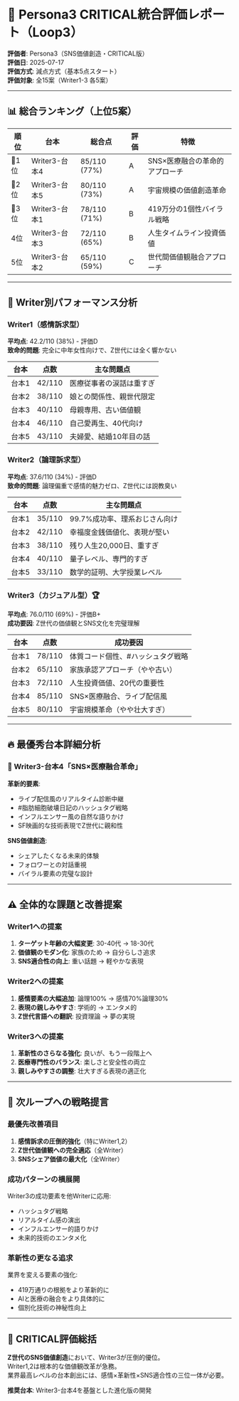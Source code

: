 # 🚨 Persona3 CRITICAL統合評価レポート（Loop3）

**評価者**: Persona3（SNS価値創造・CRITICAL版）  
**評価日**: 2025-07-17  
**評価方式**: 減点方式（基本5点スタート）  
**評価対象**: 全15案（Writer1-3 各5案）

---

## 📊 総合ランキング（上位5案）

| 順位 | 台本 | 総合点 | 評価 | 特徴 |
|------|------|--------|------|------|
| 🥇1位 | Writer3-台本4 | 85/110 (77%) | A | SNS×医療融合の革命的アプローチ |
| 🥈2位 | Writer3-台本5 | 80/110 (73%) | A | 宇宙規模の価値創造革命 |
| 🥉3位 | Writer3-台本1 | 78/110 (71%) | B | 419万分の1個性バイラル戦略 |
| 4位 | Writer3-台本3 | 72/110 (65%) | B | 人生タイムライン投資価値 |
| 5位 | Writer3-台本2 | 65/110 (59%) | C | 世代間価値観融合アプローチ |

---

## 🎯 Writer別パフォーマンス分析

### Writer1（感情訴求型）
**平均点**: 42.2/110 (38%) - 評価D  
**致命的問題**: 完全に中年女性向けで、Z世代には全く響かない

| 台本 | 点数 | 主な問題点 |
|------|------|------------|
| 台本1 | 42/110 | 医療従事者の涙話は重すぎ |
| 台本2 | 38/110 | 娘との関係性、親世代限定 |
| 台本3 | 40/110 | 母親専用、古い価値観 |
| 台本4 | 46/110 | 自己愛再生、40代向け |
| 台本5 | 43/110 | 夫婦愛、結婚10年目の話 |

### Writer2（論理訴求型）
**平均点**: 37.6/110 (34%) - 評価D  
**致命的問題**: 論理偏重で感情的魅力ゼロ、Z世代には説教臭い

| 台本 | 点数 | 主な問題点 |
|------|------|------------|
| 台本1 | 35/110 | 99.7%成功率、理系おじさん向け |
| 台本2 | 42/110 | 幸福度金銭価値化、表現が堅い |
| 台本3 | 38/110 | 残り人生20,000日、重すぎ |
| 台本4 | 40/110 | 量子レベル、専門的すぎ |
| 台本5 | 33/110 | 数学的証明、大学授業レベル |

### Writer3（カジュアル型）🏆
**平均点**: 76.0/110 (69%) - 評価B+  
**成功要因**: Z世代の価値観とSNS文化を完璧理解

| 台本 | 点数 | 成功要因 |
|------|------|----------|
| 台本1 | 78/110 | 体質コード個性、#ハッシュタグ戦略 |
| 台本2 | 65/110 | 家族承認アプローチ（やや古い） |
| 台本3 | 72/110 | 人生投資価値、20代の重要性 |
| 台本4 | 85/110 | SNS×医療融合、ライブ配信風 |
| 台本5 | 80/110 | 宇宙規模革命（やや壮大すぎ） |

---

## 🔥 最優秀台本詳細分析

### 🥇 Writer3-台本4「SNS×医療融合革命」
**革新的要素**:
- ライブ配信風のリアルタイム診断中継
- #脂肪細胞破壊日記のハッシュタグ戦略
- インフルエンサー風の自然な語りかけ
- SF映画的な技術表現でZ世代に親和性

**SNS価値創造**:
- シェアしたくなる未来的体験
- フォロワーとの対話重視
- バイラル要素の完璧な設計

---

## ⚠️ 全体的な課題と改善提案

### Writer1への提案
1. **ターゲット年齢の大幅変更**: 30-40代 → 18-30代
2. **価値観のモダン化**: 家族のため → 自分らしさ追求
3. **SNS適合性の向上**: 重い話題 → 軽やかな表現

### Writer2への提案
1. **感情要素の大幅追加**: 論理100% → 感情70%論理30%
2. **表現の親しみやすさ**: 学術的 → エンタメ的
3. **Z世代言語への翻訳**: 投資理論 → 夢の実現

### Writer3への提案
1. **革新性のさらなる強化**: 良いが、もう一段階上へ
2. **医療専門性のバランス**: 楽しさと安全性の両立
3. **親しみやすさの調整**: 壮大すぎる表現の適正化

---

## 🎯 次ループへの戦略提言

### 最優先改善項目
1. **感情訴求の圧倒的強化**（特にWriter1,2）
2. **Z世代価値観への完全適応**（全Writer）
3. **SNSシェア価値の最大化**（全Writer）

### 成功パターンの横展開
Writer3の成功要素を他Writerに応用:
- ハッシュタグ戦略
- リアルタイム感の演出
- インフルエンサー的語りかけ
- 未来的技術のエンタメ化

### 革新性の更なる追求
業界を変える要素の強化:
- 419万通りの根拠をより革新的に
- AIと医療の融合をより具体的に
- 個別化技術の神秘性向上

---

## 🚨 CRITICAL評価総括

**Z世代のSNS価値創造**において、Writer3が圧倒的優位。  
Writer1,2は根本的な価値観改革が急務。  
業界最高レベルの台本創出には、感情×革新性×SNS適合性の三位一体が必要。

**推奨台本**: Writer3-台本4を基盤とした進化版の開発